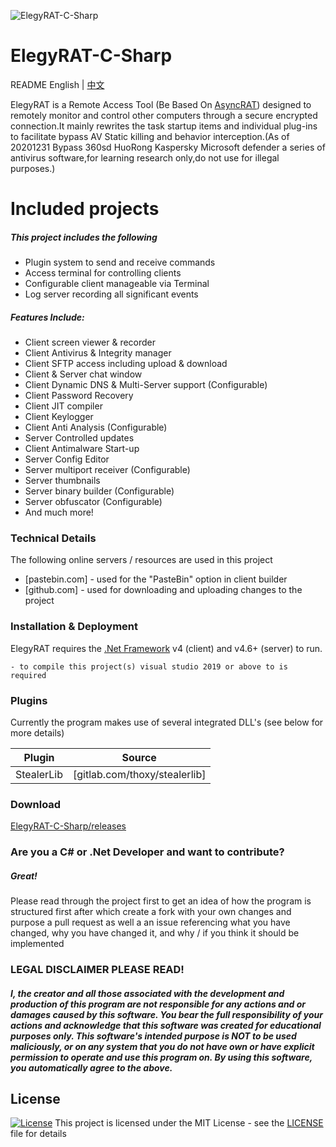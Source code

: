 ![ElegyRAT-C-Sharp](https://s3.ax1x.com/2020/12/28/roaJts.png)

# ElegyRAT-C-Sharp

README English | [中文](README_CN.md)

ElegyRAT is a Remote Access Tool (Be Based On [AsyncRAT](https://github.com/NYAN-x-CAT/AsyncRAT-C-Sharp)) designed to remotely monitor and control other computers through a secure encrypted connection.It mainly rewrites the task startup items and individual plug-ins to facilitate bypass AV Static killing and behavior interception.(As of 20201231 Bypass 360sd HuoRong Kaspersky Microsoft defender a series of antivirus software,for learning research only,do not use for illegal purposes.)

# Included projects

##### This project includes the following

- Plugin system to send and receive commands
- Access terminal for controlling clients
- Configurable client manageable via Terminal
- Log server recording all significant events

##### Features Include:

- Client screen viewer & recorder
- Client Antivirus & Integrity manager
- Client SFTP access including upload & download
- Client & Server chat window
- Client Dynamic DNS & Multi-Server support (Configurable)
- Client Password Recovery
- Client JIT compiler
- Client Keylogger
- Client Anti Analysis (Configurable)
- Server Controlled updates
- Client Antimalware Start-up
- Server Config Editor
- Server multiport receiver (Configurable)
- Server thumbnails
- Server binary builder (Configurable)
- Server obfuscator (Configurable)
- And much more!

### Technical Details

The following online servers / resources are used in this project

- [pastebin.com] - used for the "PasteBin" option in client builder
- [github.com] - used for downloading and uploading changes to the project

### Installation & Deployment

ElegyRAT requires the [.Net Framework](https://dotnet.microsoft.com/download/dotnet-framework/net46) v4 (client) and v4.6+ (server) to run.

```
- to compile this project(s) visual studio 2019 or above to is required
```

### Plugins

Currently the program makes use of several integrated DLL's (see below for more details)

| Plugin     | Source                        |
| ---------- | ----------------------------- |
| StealerLib | [gitlab.com/thoxy/stealerlib] |

### Download

[ElegyRAT-C-Sharp/releases](https://github.com/zhaoweiho/ElegyRAT-C-Sharp/releases)

### Are you a C# or .Net Developer and want to contribute?

##### Great!

Please read through the project first to get an idea of how the program is structured first after which create a fork with your own changes and purpose a pull request as well a an issue referencing what you have changed, why you have changed it, and why / if you think it should be implemented

### LEGAL DISCLAIMER PLEASE READ!

##### I, the creator and all those associated with the development and production of this program are not responsible for any actions and or damages caused by this software. You bear the full responsibility of your actions and acknowledge that this software was created for educational purposes only. This software's intended purpose is NOT to be used maliciously, or on any system that you do not have own or have explicit permission to operate and use this program on. By using this software, you automatically agree to the above.

## License

[![License](https://camo.githubusercontent.com/e754645b75702ffcc623fb15d15bd88c0d988ee8a304791fc009ce45268faed6/687474703a2f2f696d672e736869656c64732e696f2f3a6c6963656e73652d6d69742d626c75652e7376673f7374796c653d666c61742d737175617265)](https://github.com/NYAN-x-CAT/AsyncRAT-C-Sharp/blob/master/LICENSE) This project is licensed under the MIT License - see the [LICENSE](https://github.com/NYAN-x-CAT/AsyncRAT-C-Sharp/blob/master/LICENSE) file for details
